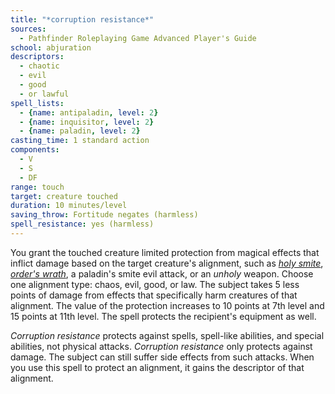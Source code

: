 ```yaml
---
title: "*corruption resistance*"
sources:
  - Pathfinder Roleplaying Game Advanced Player's Guide
school: abjuration
descriptors:
  - chaotic
  - evil
  - good
  - or lawful
spell_lists:
  - {name: antipaladin, level: 2}
  - {name: inquisitor, level: 2}
  - {name: paladin, level: 2}
casting_time: 1 standard action
components:
  - V
  - S
  - DF
range: touch
target: creature touched
duration: 10 minutes/level
saving_throw: Fortitude negates (harmless)
spell_resistance: yes (harmless)
---
```


You grant the touched creature limited protection from magical effects that inflict damage based on the target creature's alignment, such as [*holy smite*](/spells/holy-smite/), [*order's wrath*](/spells/orders-wrath/), a paladin's smite evil attack, or an *unholy* weapon. Choose one alignment type: chaos, evil, good, or law. The subject takes 5 less points of damage from effects that specifically harm creatures of that alignment. The value of the protection increases to 10 points at 7th level and 15 points at 11th level. The spell protects the recipient's equipment as well.

*Corruption resistance* protects against spells, spell-like abilities, and special abilities, not physical attacks. *Corruption resistance* only protects against damage. The subject can still suffer side effects from such attacks. When you use this spell to protect an alignment, it gains the descriptor of that alignment.


